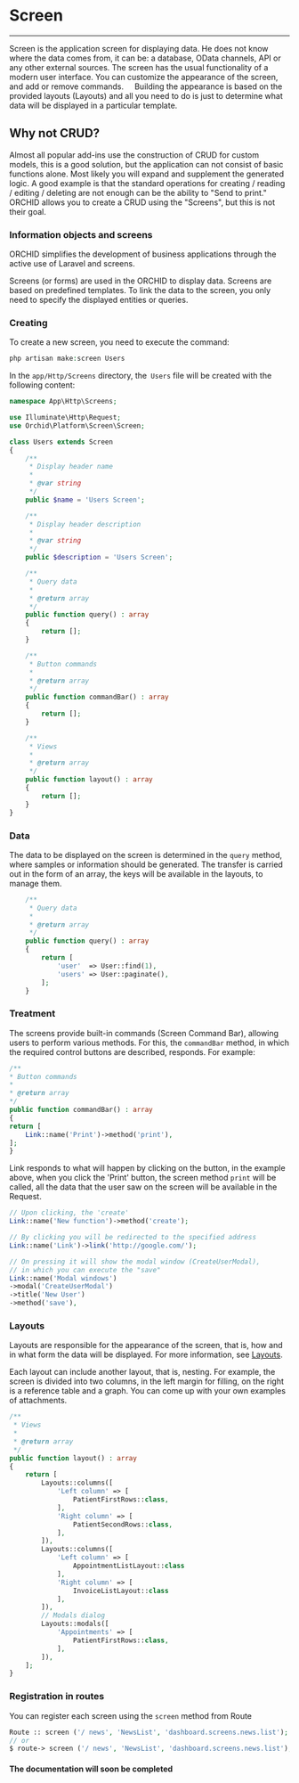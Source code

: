 # Screen
----------

Screen is the application screen for displaying data. He does not know where the data comes from, it can be: a database, OData channels, API or any other external sources. The screen has the usual functionality of a modern user interface. You can customize the appearance of the screen, and add or remove commands.
    Building the appearance is based on the provided layouts (Layouts) and all you need to do is just to determine what data will be displayed in a particular template.



## Why not CRUD?

Almost all popular add-ins use the construction of CRUD for custom models, this is a good solution, but the application can not consist of basic functions alone. Most likely you will expand and supplement the generated logic. A good example is that the standard operations for creating / reading / editing / deleting are not enough can be the ability to "Send to print." ORCHID allows you to create a CRUD using the "Screens", but this is not their goal.


### Information objects and screens

ORCHID simplifies the development of business applications through the active use of Laravel and screens.

Screens (or forms) are used in the ORCHID to display data. Screens are based on predefined templates. To link the data to the screen, you only need to specify the displayed entities or queries.


### Creating

To create a new screen, you need to execute the command:

```php
php artisan make:screen Users
```

In the `app/Http/Screens` directory, the` Users` file will be created with the following content:

```php
namespace App\Http\Screens;

use Illuminate\Http\Request;
use Orchid\Platform\Screen\Screen;

class Users extends Screen
{
    /**
     * Display header name
     *
     * @var string
     */
    public $name = 'Users Screen';

    /**
     * Display header description
     *
     * @var string
     */
    public $description = 'Users Screen';

    /**
     * Query data
     *
     * @return array
     */
    public function query() : array
    {
        return [];
    }

    /**
     * Button commands
     *
     * @return array
     */
    public function commandBar() : array
    {
        return [];
    }

    /**
     * Views
     *
     * @return array
     */
    public function layout() : array
    {
        return [];
    }
}

```

### Data

The data to be displayed on the screen is determined in the `query` method, where samples or information should be generated.
The transfer is carried out in the form of an array, the keys will be available in the layouts, to manage them.

```php
    /**
     * Query data
     *
     * @return array
     */
    public function query() : array
    {
        return [
            'user'  => User::find(1),
            'users' => User::paginate(),
        ];
    }
```


### Treatment

The screens provide built-in commands (Screen Command Bar), allowing users to perform various methods.
For this, the `commandBar` method, in which the required control buttons are described, responds. For example:

```php
/**
* Button commands
*
* @return array
*/
public function commandBar() : array
{
return [
    Link::name('Print')->method('print'),
];
}
```

Link responds to what will happen by clicking on the button, in the example above, when you click the 'Print' button,
the screen method `print` will be called, all the data that the user saw on the screen will be available in the Request.

```php
// Upon clicking, the 'create'
Link::name('New function')->method('create');

// By clicking you will be redirected to the specified address
Link::name('Link')->link('http://google.com/');

// On pressing it will show the modal window (CreateUserModal),
// in which you can execute the "save"
Link::name('Modal windows')
->modal('CreateUserModal')
->title('New User')
->method('save'),
```


### Layouts

Layouts are responsible for the appearance of the screen, that is, how and in what form the data will be displayed.
For more information, see [Layouts](/en/docs/layouts/).

Each layout can include another layout, that is, nesting.
For example, the screen is divided into two columns, in the left margin for filling, on the right is a reference table and a graph.
You can come up with your own examples of attachments.


```php
/**
 * Views
 *
 * @return array
 */
public function layout() : array
{
    return [
        Layouts::columns([
            'Left column' => [
                PatientFirstRows::class,
            ],
            'Right column' => [
                PatientSecondRows::class,
            ],
        ]),
        Layouts::columns([
            'Left column' => [
                AppointmentListLayout::class
            ],
            'Right column' => [
                InvoiceListLayout::class
            ],
        ]),
        // Modals dialog
        Layouts::modals([
            'Appointments' => [
                PatientFirstRows::class,
            ],
        ]),
    ];
}
```

### Registration in routes

You can register each screen using the `screen` method from Route
```php
Route :: screen ('/ news', 'NewsList', 'dashboard.screens.news.list');
// or
$ route-> screen ('/ news', 'NewsList', 'dashboard.screens.news.list');
```



#### The documentation will soon be completed
